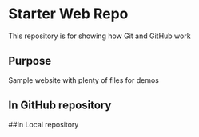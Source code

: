 # Starter Web Repo

This repository is for showing how Git and GitHub work

## Purpose

Sample website with plenty of files for demos

## In GitHub repository

##In Local repository
